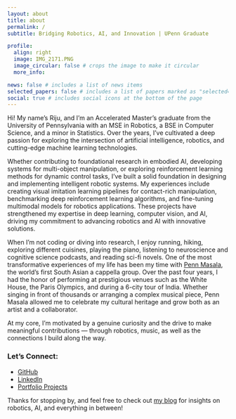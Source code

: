 ```yaml
---
layout: about
title: about
permalink: /
subtitle: Bridging Robotics, AI, and Innovation | UPenn Graduate

profile:
  align: right
  image: IMG_2171.PNG
  image_circular: false # crops the image to make it circular
  more_info:

news: false # includes a list of news items
selected_papers: false # includes a list of papers marked as "selected={true}"
social: true # includes social icons at the bottom of the page
---
```


Hi! My name’s Riju, and I’m an Accelerated Master’s graduate from the University of Pennsylvania with an MSE in Robotics, a BSE in Computer Science, and a minor in Statistics. Over the years, I’ve cultivated a deep passion for exploring the intersection of artificial intelligence, robotics, and cutting-edge machine learning technologies.

Whether contributing to foundational research in embodied AI, developing systems for multi-object manipulation, or exploring reinforcement learning methods for dynamic control tasks, I’ve built a solid foundation in designing and implementing intelligent robotic systems. My experiences include creating visual imitation learning pipelines for contact-rich manipulation, benchmarking deep reinforcement learning algorithms, and fine-tuning multimodal models for robotics applications. These projects have strengthened my expertise in deep learning, computer vision, and AI, driving my commitment to advancing robotics and AI with innovative solutions.

When I’m not coding or diving into research, I enjoy running, hiking, exploring different cuisines, playing the piano, listening to neuroscience and cognitive science podcasts, and reading sci-fi novels. One of the most transformative experiences of my life has been my time with [Penn Masala](https://www.pennmasala.com), the world’s first South Asian a cappella group. Over the past four years, I had the honor of performing at prestigious venues such as the White House, the Paris Olympics, and during a 6-city tour of India. Whether singing in front of thousands or arranging a complex musical piece, Penn Masala allowed me to celebrate my cultural heritage and grow both as an artist and a collaborator.

At my core, I’m motivated by a genuine curiosity and the drive to make meaningful contributions — through robotics, music, as well as the connections I build along the way.

### Let’s Connect:
- [GitHub](https://github.com/rdattafl)
- [LinkedIn](https://linkedin.com/in/riju-datta-2b093117a/)
- [Portfolio Projects](/projects)

Thanks for stopping by, and feel free to check out [my blog](/blog) for insights on robotics, AI, and everything in between!
